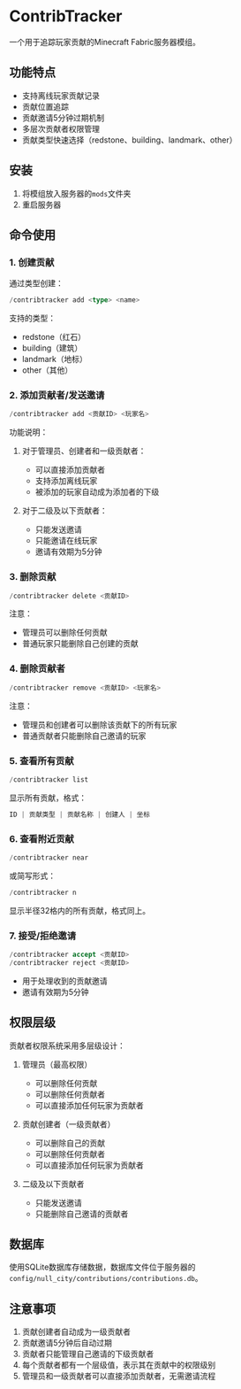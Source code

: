 # ContribTracker

一个用于追踪玩家贡献的Minecraft Fabric服务器模组。

## 功能特点

- 支持离线玩家贡献记录
- 贡献位置追踪
- 贡献邀请5分钟过期机制
- 多层次贡献者权限管理
- 贡献类型快速选择（redstone、building、landmark、other）

## 安装

1. 将模组放入服务器的`mods`文件夹
2. 重启服务器

## 命令使用

### 1. 创建贡献

通过类型创建：

```a
/contribtracker add <type> <name>
```

支持的类型：

- redstone（红石）
- building（建筑）
- landmark（地标）
- other（其他）

### 2. 添加贡献者/发送邀请

```a
/contribtracker add <贡献ID> <玩家名>
```

功能说明：

1. 对于管理员、创建者和一级贡献者：
   - 可以直接添加贡献者
   - 支持添加离线玩家
   - 被添加的玩家自动成为添加者的下级

2. 对于二级及以下贡献者：
   - 只能发送邀请
   - 只能邀请在线玩家
   - 邀请有效期为5分钟

### 3. 删除贡献

```a
/contribtracker delete <贡献ID>
```

注意：

- 管理员可以删除任何贡献
- 普通玩家只能删除自己创建的贡献

### 4. 删除贡献者

```a
/contribtracker remove <贡献ID> <玩家名>
```

注意：

- 管理员和创建者可以删除该贡献下的所有玩家
- 普通贡献者只能删除自己邀请的玩家

### 5. 查看所有贡献

```a
/contribtracker list
```

显示所有贡献，格式：

```a
ID | 贡献类型 | 贡献名称 | 创建人 | 坐标
```

### 6. 查看附近贡献

```a
/contribtracker near
```

或简写形式：

```a
/contribtracker n
```

显示半径32格内的所有贡献，格式同上。

### 7. 接受/拒绝邀请

```a
/contribtracker accept <贡献ID>
/contribtracker reject <贡献ID>
```

- 用于处理收到的贡献邀请
- 邀请有效期为5分钟

## 权限层级

贡献者权限系统采用多层级设计：

1. 管理员（最高权限）
   - 可以删除任何贡献
   - 可以删除任何贡献者
   - 可以直接添加任何玩家为贡献者

2. 贡献创建者（一级贡献者）
   - 可以删除自己的贡献
   - 可以删除任何贡献者
   - 可以直接添加任何玩家为贡献者

3. 二级及以下贡献者
   - 只能发送邀请
   - 只能删除自己邀请的贡献者

## 数据库

使用SQLite数据库存储数据，数据库文件位于服务器的`config/null_city/contributions/contributions.db`。

## 注意事项

1. 贡献创建者自动成为一级贡献者
2. 贡献邀请5分钟后自动过期
3. 贡献者只能管理自己邀请的下级贡献者
4. 每个贡献者都有一个层级值，表示其在贡献中的权限级别
5. 管理员和一级贡献者可以直接添加贡献者，无需邀请流程
